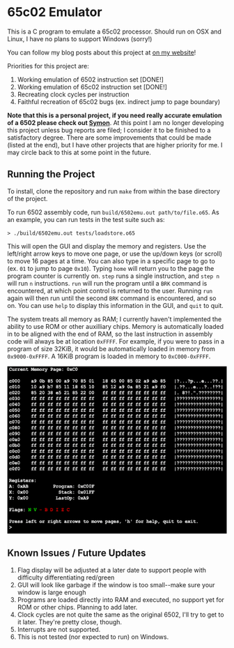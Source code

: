 # 65c02 Emulator

This is a C program to emulate a 65c02 processor. Should run on OSX and Linux, I have no plans to support Windows (sorry!)

You can follow my blog posts about this project at [on my website](https://www.ahl27.com/tags/#emulator)!

Priorities for this project are:
  1. Working emulation of 6502 instruction set [DONE!]
  2. Working emulation of 65c02 instruction set [DONE!]
  3. Recreating clock cycles per instruction
  4. Faithful recreation of 65c02 bugs (ex. indirect jump to page boundary)

**Note that this is a personal project, if you need really accurate emulation of a 6502 please check out [Symon](https://github.com/sethm/symon)**. At this point I am no longer developing this project unless bug reports are filed; I consider it to be finished to a satisfactory degree. There are some improvements that could be made (listed at the end), but I have other projects that are higher priority for me. I may circle back to this at some point in the future.

## Running the Project

To install, clone the repository and run `make` from within the base directory of the project. 

To run 6502 assembly code, run `build/6502emu.out path/to/file.o65`. As an example, you can run
tests in the test suite such as:

```
> ./build/6502emu.out tests/loadstore.o65
```

This will open the GUI and display the memory and registers. Use the left/right arrow keys to move one page, or use the up/down keys (or scroll) to move 16 pages at a time. You can also type in a specific page to go to (ex. `01` to jump to page `0x10`). Typing `home` will return you to the page the program counter is currently on. `step` runs a single instruction, and `step n` will run `n` instructions. `run` will run the program until a `BRK` command is encountered, at which point control is returned to the user. Running `run` again will then run until the second `BRK` command is encountered, and so on. You can use `help` to display this information in the GUI, and `quit` to quit.

The system treats all memory as RAM; I currently haven't implemented the ability to use ROM or other auxilliary chips. Memory is automatically loaded in to be aligned with the end of RAM, so the last instruction in assembly code will always be at location `0xFFFF`. For example, if you were to pass in a program of size 32KiB, it would be automatically loaded in memory from `0x9000-0xFFFF`. A 16KiB program is loaded in memory to `0xC000-0xFFFF`.

![](examplegui.png)

## Known Issues / Future Updates

1. Flag display will be adjusted at a later date to support people with difficulty differentiating red/green
2. GUI will look like garbage if the window is too small--make sure your window is large enough
3. Programs are loaded directly into RAM and executed, no support yet for ROM or other chips. Planning to add later.
4. Clock cycles are not quite the same as the original 6502, I'll try to get to it later. They're pretty close, though.
5. Interrupts are not supported.
6. This is not tested (nor expected to run) on Windows.
